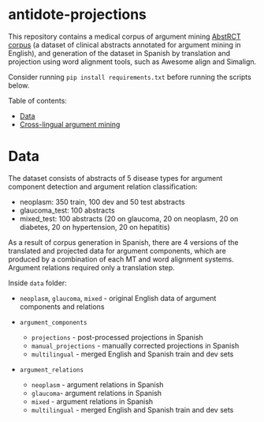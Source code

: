 # antidote-projections
This repository contains a medical corpus of argument mining [AbstRCT corpus](https://gitlab.com/tomaye/abstrct) (a dataset of clinical abstracts annotated for argument mining in English), and generation of the dataset in Spanish by translation and projection using word alignment tools, such as Awesome align and Simalign. 

Consider running `pip install requirements.txt` before running the scripts below.

Table of contents:

- [Data](#data)
- [Cross-lingual argument mining](https://github.com/ragerri/antidote-projections/tree/main/cross-lingual-argument-mining)


# Data

The dataset consists of abstracts of 5 disease types for argument component detection and argument relation classification:

- neoplasm: 350 train, 100 dev and 50 test abstracts
- glaucoma_test: 100 abstracts
- mixed_test: 100 abstracts (20 on glaucoma, 20 on neoplasm, 20 on diabetes, 20 on hypertension, 20 on hepatitis) 


As a result of corpus generation in Spanish, there are 4 versions of the translated and projected data for argument components, which are produced by a combination of each MT and word alignment systems. Argument relations required only a translation step.

Inside `data` folder: 
  - `neoplasm`, `glaucoma`, `mixed` - original English data of argument components and relations
  
  - `argument_components`

      - `projections` - post-processed projections in Spanish
      - `manual_projections` - manually corrected projections in Spanish
      - `multilingual` - merged English and Spanish train and dev sets
      
  - `argument_relations` 
      - `neoplasm` - argument relations in Spanish  
      - `glaucoma`- argument relations in Spanish
      - `mixed` - argument relations in Spanish
      - `multilingual` - merged English and Spanish train and dev sets
  